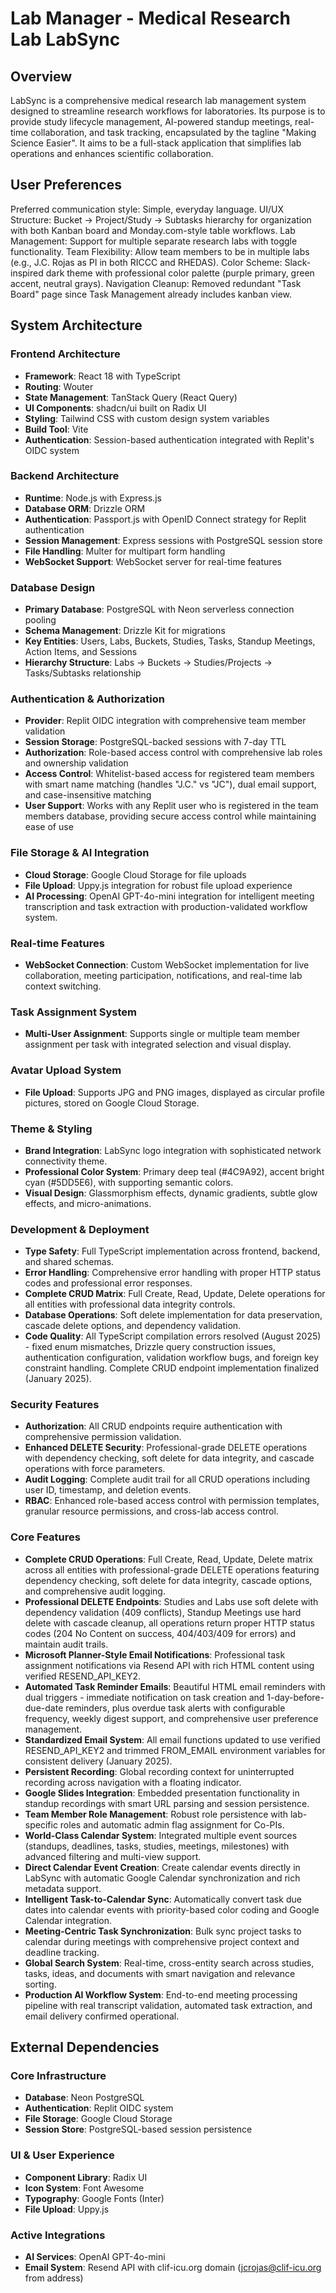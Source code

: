 # Lab Manager - Medical Research Lab LabSync

## Overview
LabSync is a comprehensive medical research lab management system designed to streamline research workflows for laboratories. Its purpose is to provide study lifecycle management, AI-powered standup meetings, real-time collaboration, and task tracking, encapsulated by the tagline "Making Science Easier". It aims to be a full-stack application that simplifies lab operations and enhances scientific collaboration.

## User Preferences
Preferred communication style: Simple, everyday language.
UI/UX Structure: Bucket → Project/Study → Subtasks hierarchy for organization with both Kanban board and Monday.com-style table workflows.
Lab Management: Support for multiple separate research labs with toggle functionality.
Team Flexibility: Allow team members to be in multiple labs (e.g., J.C. Rojas as PI in both RICCC and RHEDAS).
Color Scheme: Slack-inspired dark theme with professional color palette (purple primary, green accent, neutral grays).
Navigation Cleanup: Removed redundant "Task Board" page since Task Management already includes kanban view.

## System Architecture

### Frontend Architecture
- **Framework**: React 18 with TypeScript
- **Routing**: Wouter
- **State Management**: TanStack Query (React Query)
- **UI Components**: shadcn/ui built on Radix UI
- **Styling**: Tailwind CSS with custom design system variables
- **Build Tool**: Vite
- **Authentication**: Session-based authentication integrated with Replit's OIDC system

### Backend Architecture
- **Runtime**: Node.js with Express.js
- **Database ORM**: Drizzle ORM
- **Authentication**: Passport.js with OpenID Connect strategy for Replit authentication
- **Session Management**: Express sessions with PostgreSQL session store
- **File Handling**: Multer for multipart form handling
- **WebSocket Support**: WebSocket server for real-time features

### Database Design
- **Primary Database**: PostgreSQL with Neon serverless connection pooling
- **Schema Management**: Drizzle Kit for migrations
- **Key Entities**: Users, Labs, Buckets, Studies, Tasks, Standup Meetings, Action Items, and Sessions
- **Hierarchy Structure**: Labs → Buckets → Studies/Projects → Tasks/Subtasks relationship

### Authentication & Authorization
- **Provider**: Replit OIDC integration with comprehensive team member validation
- **Session Storage**: PostgreSQL-backed sessions with 7-day TTL
- **Authorization**: Role-based access control with comprehensive lab roles and ownership validation
- **Access Control**: Whitelist-based access for registered team members with smart name matching (handles "J.C." vs "JC"), dual email support, and case-insensitive matching
- **User Support**: Works with any Replit user who is registered in the team members database, providing secure access control while maintaining ease of use

### File Storage & AI Integration
- **Cloud Storage**: Google Cloud Storage for file uploads
- **File Upload**: Uppy.js integration for robust file upload experience
- **AI Processing**: OpenAI GPT-4o-mini integration for intelligent meeting transcription and task extraction with production-validated workflow system.

### Real-time Features
- **WebSocket Connection**: Custom WebSocket implementation for live collaboration, meeting participation, notifications, and real-time lab context switching.

### Task Assignment System
- **Multi-User Assignment**: Supports single or multiple team member assignment per task with integrated selection and visual display.

### Avatar Upload System
- **File Upload**: Supports JPG and PNG images, displayed as circular profile pictures, stored on Google Cloud Storage.

### Theme & Styling
- **Brand Integration**: LabSync logo integration with sophisticated network connectivity theme.
- **Professional Color System**: Primary deep teal (#4C9A92), accent bright cyan (#5DD5E6), with supporting semantic colors.
- **Visual Design**: Glassmorphism effects, dynamic gradients, subtle glow effects, and micro-animations.

### Development & Deployment
- **Type Safety**: Full TypeScript implementation across frontend, backend, and shared schemas.
- **Error Handling**: Comprehensive error handling with proper HTTP status codes and professional error responses.
- **Complete CRUD Matrix**: Full Create, Read, Update, Delete operations for all entities with professional data integrity controls.
- **Database Operations**: Soft delete implementation for data preservation, cascade delete options, and dependency validation.
- **Code Quality**: All TypeScript compilation errors resolved (August 2025) - fixed enum mismatches, Drizzle query construction issues, authentication configuration, validation workflow bugs, and foreign key constraint handling. Complete CRUD endpoint implementation finalized (January 2025).

### Security Features
- **Authorization**: All CRUD endpoints require authentication with comprehensive permission validation.
- **Enhanced DELETE Security**: Professional-grade DELETE operations with dependency checking, soft delete for data integrity, and cascade operations with force parameters.
- **Audit Logging**: Complete audit trail for all CRUD operations including user ID, timestamp, and deletion events.
- **RBAC**: Enhanced role-based access control with permission templates, granular resource permissions, and cross-lab access control.

### Core Features
- **Complete CRUD Operations**: Full Create, Read, Update, Delete matrix across all entities with professional-grade DELETE operations featuring dependency checking, soft delete for data integrity, cascade options, and comprehensive audit logging.
- **Professional DELETE Endpoints**: Studies and Labs use soft delete with dependency validation (409 conflicts), Standup Meetings use hard delete with cascade cleanup, all operations return proper HTTP status codes (204 No Content on success, 404/403/409 for errors) and maintain audit trails.
- **Microsoft Planner-Style Email Notifications**: Professional task assignment notifications via Resend API with rich HTML content using verified RESEND_API_KEY2.
- **Automated Task Reminder Emails**: Beautiful HTML email reminders with dual triggers - immediate notification on task creation and 1-day-before-due-date reminders, plus overdue task alerts with configurable frequency, weekly digest support, and comprehensive user preference management.
- **Standardized Email System**: All email functions updated to use verified RESEND_API_KEY2 and trimmed FROM_EMAIL environment variables for consistent delivery (January 2025).
- **Persistent Recording**: Global recording context for uninterrupted recording across navigation with a floating indicator.
- **Google Slides Integration**: Embedded presentation functionality in standup recordings with smart URL parsing and session persistence.
- **Team Member Role Management**: Robust role persistence with lab-specific roles and automatic admin flag assignment for Co-PIs.
- **World-Class Calendar System**: Integrated multiple event sources (standups, deadlines, tasks, studies, meetings, milestones) with advanced filtering and multi-view support.
- **Direct Calendar Event Creation**: Create calendar events directly in LabSync with automatic Google Calendar synchronization and rich metadata support.
- **Intelligent Task-to-Calendar Sync**: Automatically convert task due dates into calendar events with priority-based color coding and Google Calendar integration.
- **Meeting-Centric Task Synchronization**: Bulk sync project tasks to calendar during meetings with comprehensive project context and deadline tracking.
- **Global Search System**: Real-time, cross-entity search across studies, tasks, ideas, and documents with smart navigation and relevance sorting.
- **Production AI Workflow System**: End-to-end meeting processing pipeline with real transcript validation, automated task extraction, and email delivery confirmed operational.

## External Dependencies

### Core Infrastructure
- **Database**: Neon PostgreSQL
- **Authentication**: Replit OIDC system
- **File Storage**: Google Cloud Storage
- **Session Store**: PostgreSQL-based session persistence

### UI & User Experience
- **Component Library**: Radix UI
- **Icon System**: Font Awesome
- **Typography**: Google Fonts (Inter)
- **File Upload**: Uppy.js

### Active Integrations
- **AI Services**: OpenAI GPT-4o-mini
- **Email System**: Resend API with clif-icu.org domain (jcrojas@clif-icu.org from address)